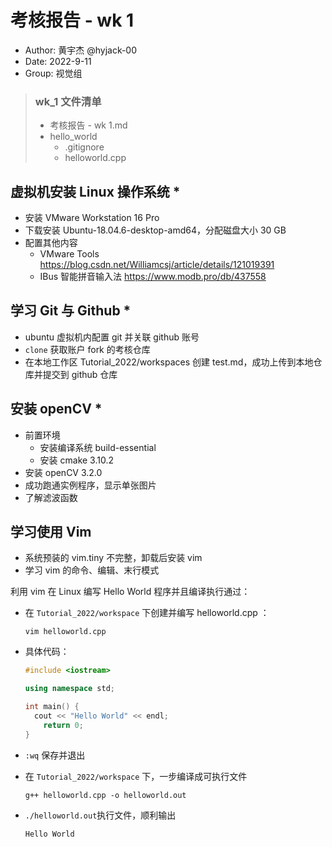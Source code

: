# 考核报告 - wk 1

- Author: 黄宇杰 @hyjack-00
- Date: 2022-9-11
- Group: 视觉组

> ### wk_1 文件清单
>
> - 考核报告 - wk 1.md
> - hello_world
>   - .gitignore
>   - helloworld.cpp



## 虚拟机安装 Linux 操作系统 *

- 安装 VMware Workstation 16 Pro
- 下载安装 Ubuntu-18.04.6-desktop-amd64，分配磁盘大小 30 GB
- 配置其他内容
  - VMware Tools https://blog.csdn.net/Williamcsj/article/details/121019391
  - IBus 智能拼音输入法 https://www.modb.pro/db/437558

## 学习 Git 与 Github *

- ubuntu 虚拟机内配置 git 并关联 github 账号
- `clone` 获取账户 fork 的考核仓库
- 在本地工作区 Tutorial_2022/workspaces 创建 test.md，成功上传到本地仓库并提交到 github 仓库

## 安装 openCV *

- 前置环境
  - 安装编译系统 build-essential
  - 安装 cmake 3.10.2
- 安装 openCV 3.2.0
- 成功跑通实例程序，显示单张图片
- 了解滤波函数

## 学习使用 Vim

- 系统预装的 vim.tiny 不完整，卸载后安装 vim
- 学习 vim 的命令、编辑、末行模式



利用 vim 在 Linux 编写 Hello World 程序并且编译执行通过：

- 在 `Tutorial_2022/workspace` 下创建并编写 helloworld.cpp ：

  ```
  vim helloworld.cpp
  ```

- 具体代码：

  ```cpp
  #include <iostream>
  
  using namespace std;
  
  int main() {
  	cout << "Hello World" << endl;
      return 0;
  }
  ```

- `:wq` 保存并退出

- 在 `Tutorial_2022/workspace` 下，一步编译成可执行文件 

  ```
  g++ helloworld.cpp -o helloworld.out
  ```

- `./helloworld.out`执行文件，顺利输出

  ```
  Hello World
  ```

  
